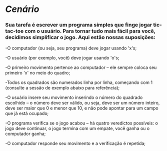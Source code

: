 # *Cenário*

### Sua tarefa é escrever um programa simples que finge jogar tic-tac-toe com o usuário. Para tornar tudo mais fácil para você, decidimos simplificar o jogo. Aqui estão nossas suposições:

-O computador (ou seja, seu programa) deve jogar usando 'x's;

-O usuário (por exemplo, você) deve jogar usando 'o's;

-O primeiro movimento pertence ao computador – ele sempre coloca seu primeiro 'x' no meio do quadro;

-Todos os quadrados são numerados linha por linha, começando com 1 (consulte a sessão de exemplo abaixo para referência);

-O usuário insere seu movimento inserindo o número do quadrado escolhido – o número deve ser válido, ou seja, deve ser um número inteiro, deve ser maior que 0 e menor que 10, e não pode apontar para um campo que já está ocupado;

-O programa verifica se o jogo acabou – há quatro veredictos possíveis: o jogo deve continuar, o jogo termina com um empate, você ganha ou o computador ganha;

-O computador responde seu movimento e a verificação é repetida;

